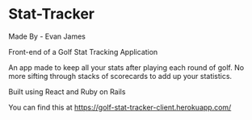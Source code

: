 # Stat-Tracker

Made By - Evan James

Front-end of a Golf Stat Tracking Application

An app made to keep all your stats after playing each round of golf. No more sifting through stacks of scorecards to add up your statistics.

Built using React and Ruby on Rails

You can find this at https://golf-stat-tracker-client.herokuapp.com/
